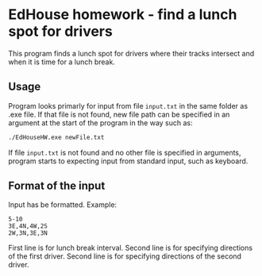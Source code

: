 # EdHouse homework - find a lunch spot for drivers

This program finds a lunch spot for drivers where their tracks intersect and when it is time for a lunch break.

## Usage

Program looks primarly for input from file `input.txt` in the same folder as .exe file. 
If that file is not found, new file path can be specified in an argument at the start of the program in the way such as:
```bash
./EdHouseHW.exe newFile.txt
```
If file `input.txt` is not found and no other file is specified in arguments, program starts to expecting input from standard input, such as keyboard.

## Format of the input

Input has be formatted.
Example:
```
5-10
3E,4N,4W,2S
2W,3N,3E,3N
```
First line is for lunch break interval.
Second line is for specifying directions of the first driver.
Second line is for specifying directions of the second driver.
